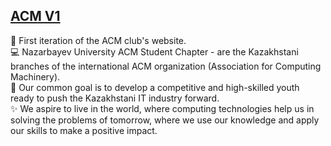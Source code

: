 ##  [ACM V1](https://akezh.github.io/acm-v1/)
🌱 First iteration of the ACM club's website. <br>
💻 Nazarbayev University ACM Student Chapter - are the Kazakhstani branches of the international ACM organization (Association for Computing Machinery). <br>
🎯 Our common goal is to develop a competitive and high-skilled youth ready to push the Kazakhstani IT industry forward. <br>
✨ We aspire to live in the world, where computing technologies help us in solving the problems of tomorrow, where we use our knowledge and apply our skills to make a positive impact.
